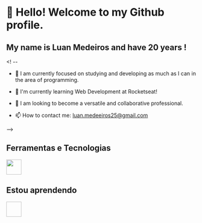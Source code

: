 # 👋 Hello! Welcome to my Github profile.
## My name is Luan Medeiros and have 20 years !

<! --

- 🔭 I am currently focused on studying and developing as much as I can in the area of programming.

- 🌱 I'm currently learning Web Development at Rocketseat!

- 👯 I am looking to become a versatile and collaborative professional.

- 📫 How to contact me: luan.medeeiros25@gmail.com

-->

## Ferramentas e Tecnologias

<img loading="lazy" src="https://cdn.jsdelivr.net/gh/devicons/devicon/icons/git/git-original.svg" width="40" height="40"/>

## Estou aprendendo

<link rel="stylesheet" href="https://cdn.jsdelivr.net/gh/devicons/devicon@v2.15.1/devicon.min.css">
<img loading="https://cdn.jsdelivr.net/gh/devicons/devicon@v2.15.1/devicon.min.css" width="40" height="40"/>
